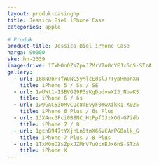 ```yaml
---
layout: produk-casinghp
title: Jessica Biel iPhone Case
categories: apple

# Produk
product-title: Jessica Biel iPhone Case
harga: 90000
sku: hn-2339
image-drive: 1TxM0nOZsZpxJZMrV7uOcYEJx6nS-STzA
gallery:
  - url: 168NQnPTfWUNC5yMlcEdslJ7TypHmonXN
    title: iPhone 5 / 5s / SE
  - url: 1wUWt1-ISBVG29P3sKgDpdvwXI3_NbwKS
    title: iPhone 6 / 6s
  - url: 1w9GAC530MvCQc8TEvyF0YwXikk1-X025
    title: iPhone 6 Plus / 6s Plus
  - url: 1JX4nc3Fci0B8NC_HtPpfDJzXOG-G7idb
    title: iPhone 7 / 8
  - url: 1gcnB947tYXjnLn5tmX66VCArPG8olk_G
    title: iPhone 7 Plus / 8 Plus
  - url: 1TxM0nOZsZpxJZMrV7uOcYEJx6nS-STzA
    title: iPhone X
---
```

